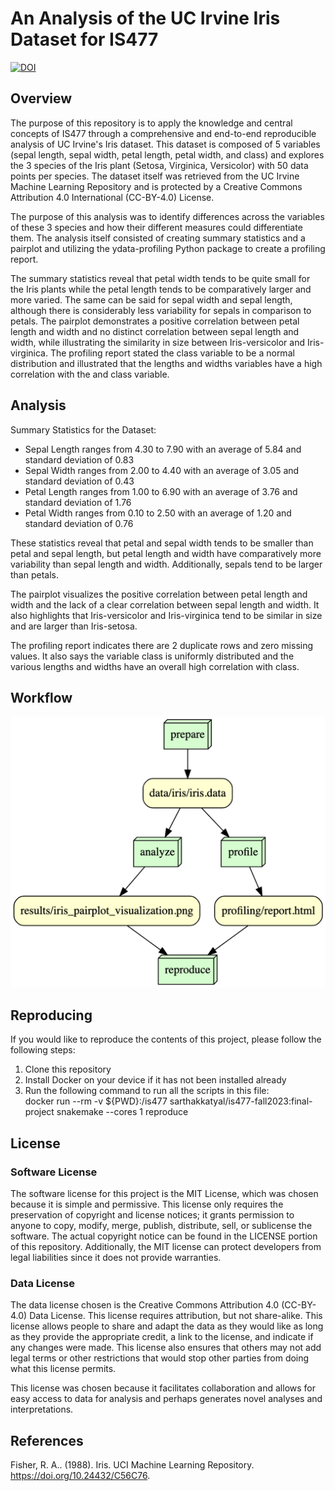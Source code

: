 # An Analysis of the UC Irvine Iris Dataset for IS477
[![DOI](https://zenodo.org/badge/726998603.svg)](https://zenodo.org/doi/10.5281/zenodo.10312201)
## Overview
The purpose of this repository is to apply the knowledge and central concepts of IS477 through a comprehensive and end-to-end reproducible analysis of UC Irvine's Iris dataset. This dataset is composed of 5 variables (sepal length, sepal width, petal length, petal width, and class) and explores the 3 species of the Iris plant (Setosa, Virginica, Versicolor) with 50 data points per species. The dataset itself was retrieved from the UC Irvine Machine Learning Repository and is protected by a Creative Commons Attribution 4.0 International (CC-BY-4.0) License.

The purpose of this analysis was to identify differences across the variables of these 3 species and how their different measures could differentiate them. The analysis itself consisted of creating summary statistics and a pairplot and utilizing the ydata-profiling Python package to create a profiling report.

The summary statistics reveal that petal width tends to be quite small for the Iris plants while the petal length tends to be comparatively larger and more varied. The same can be said for sepal width and sepal length, although there is considerably less variability for sepals in comparison to petals. The pairplot demonstrates a positive correlation between petal length and width and no distinct correlation between sepal length and width, while illustrating the similarity in size between Iris-versicolor and Iris-virginica. The profiling report stated the class variable to be a normal distribution and illustrated that the lengths and widths variables have a high correlation with the and class variable.

## Analysis
Summary Statistics for the Dataset: 
- Sepal Length ranges from 4.30 to 7.90 with an average of 5.84 and standard deviation of 0.83
- Sepal Width ranges from 2.00 to 4.40 with an average of 3.05 and standard deviation of 0.43
- Petal Length ranges from 1.00 to 6.90 with an average of 3.76 and standard deviation of 1.76
- Petal Width ranges from 0.10 to 2.50 with an average of 1.20 and standard deviation of 0.76

These statistics reveal that petal and sepal width tends to be smaller than petal and sepal length, but petal length and width have comparatively more variability than sepal length and width. Additionally, sepals tend to be larger than petals.

The pairplot visualizes the positive correlation between petal length and width and the lack of a clear correlation between sepal length and width. It also highlights that Iris-versicolor and Iris-virginica tend to be similar in size and are larger than Iris-setosa.

The profiling report indicates there are 2 duplicate rows and zero missing values. It also says the variable class is uniformly distributed and the various lengths and widths have an overall high correlation with class.

## Workflow
![Workflow Visualization](workflow_visualization_graph.png)

## Reproducing
If you would like to reproduce the contents of this project, please follow the following steps:
1. Clone this repository
2. Install Docker on your device if it has not been installed already
3. Run the following command to run all the scripts in this file:\
docker run --rm -v ${PWD}:/is477 sarthakkatyal/is477-fall2023:final-project snakemake --cores 1 reproduce

## License
### Software License
The software license for this project is the MIT License, which was chosen because it is simple and permissive. This license only requires the preservation of copyright and license notices; it grants permission to anyone to copy, modify, merge, publish, distribute, sell, or sublicense the software. The actual copyright notice can be found in the LICENSE portion of this repository. Additionally, the MIT license can protect developers from legal liabilities since it does not provide warranties.

### Data License
The data license chosen is the Creative Commons Attribution 4.0 (CC-BY-4.0) Data License. This license requires attribution, but not share-alike. This license allows people to share and adapt the data as they would like as long as they provide the appropriate credit, a link to the license, and indicate if any changes were made. This license also ensures that others may not add legal terms or other restrictions that would stop other parties from doing what this license permits. 

This license was chosen because it facilitates collaboration and allows for easy access to data for analysis and perhaps generates novel analyses and interpretations.

## References
Fisher, R. A.. (1988). Iris. UCI Machine Learning Repository. https://doi.org/10.24432/C56C76.